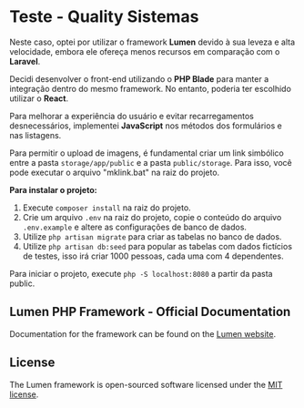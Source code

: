 # Teste - Quality Sistemas

Neste caso, optei por utilizar o framework **Lumen** devido à sua leveza e alta velocidade, embora ele ofereça menos recursos em comparação com o **Laravel**.

Decidi desenvolver o front-end utilizando o **PHP Blade** para manter a integração dentro do mesmo framework. No entanto, poderia ter escolhido utilizar o **React**.

Para melhorar a experiência do usuário e evitar recarregamentos desnecessários, implementei **JavaScript** nos métodos dos formulários e nas listagens.

Para permitir o upload de imagens, é fundamental criar um link simbólico entre a pasta `storage/app/public` e a pasta `public/storage`. Para isso, você pode executar o arquivo "mklink.bat" na raiz do projeto.

**Para instalar o projeto:**

1. Execute `composer install` na raiz do projeto.
2. Crie um arquivo `.env` na raiz do projeto, copie o conteúdo do arquivo `.env.example` e altere as configurações de banco de dados.
3. Utilize `php artisan migrate` para criar as tabelas no banco de dados.
4. Utilize `php artisan db:seed` para popular as tabelas com dados fictícios de testes, isso irá criar 1000 pessoas, cada uma com 4 dependentes.

Para iniciar o projeto, execute `php -S localhost:8080` a partir da pasta public.

## Lumen PHP Framework - Official Documentation

Documentation for the framework can be found on the [Lumen website](https://lumen.laravel.com/docs).

## License

The Lumen framework is open-sourced software licensed under the [MIT license](https://opensource.org/licenses/MIT).

